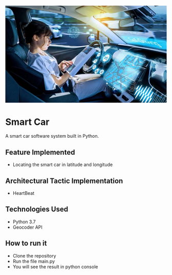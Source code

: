 ![Screenshot](img.jpg)

# Smart Car

A smart car software system built in Python.

## Feature Implemented
- Locating the smart car in latitude and longitude

## Architectural Tactic Implementation
- HeartBeat

## Technologies Used
- Python 3.7
- Geocoder API

## How to run it
- Clone the repository
- Run the file main.py
- You will see the result in python console



